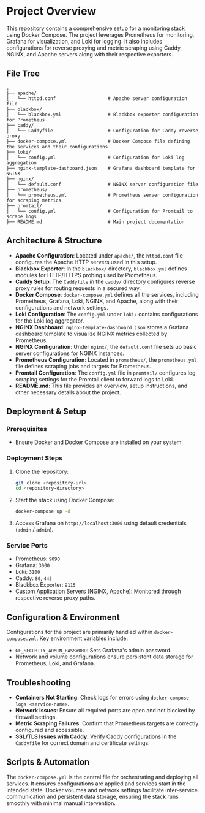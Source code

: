 # Project Overview

This repository contains a comprehensive setup for a monitoring stack using Docker Compose. The project leverages Prometheus for monitoring, Grafana for visualization, and Loki for logging. It also includes configurations for reverse proxying and metric scraping using Caddy, NGINX, and Apache servers along with their respective exporters.

## File Tree

```
.
├── apache/
│   └── httpd.conf                   # Apache server configuration file
├── blackbox/
│   └── blackbox.yml                 # Blackbox exporter configuration for Prometheus
├── caddy/
│   └── Caddyfile                    # Configuration for Caddy reverse proxy
├── docker-compose.yml               # Docker Compose file defining the services and their configurations
├── loki/
│   └── config.yml                   # Configuration for Loki log aggregation
├── nginx-template-dashboard.json    # Grafana dashboard template for NGINX
├── nginx/
│   └── default.conf                 # NGINX server configuration file
├── prometheus/
│   └── prometheus.yml               # Prometheus server configuration for scraping metrics
├── promtail/
│   └── config.yml                   # Configuration for Promtail to scrape logs
├── README.md                        # Main project documentation
```

## Architecture & Structure

- **Apache Configuration**: Located under `apache/`, the `httpd.conf` file configures the Apache HTTP servers used in this setup.
- **Blackbox Exporter**: In the `blackbox/` directory, `blackbox.yml` defines modules for HTTP/HTTPS probing used by Prometheus.
- **Caddy Setup**: The `Caddyfile` in the `caddy/` directory configures reverse proxy rules for routing requests in a secured way.
- **Docker Compose**: `docker-compose.yml` defines all the services, including Prometheus, Grafana, Loki, NGINX, and Apache, along with their configurations and network settings.
- **Loki Configuration**: The `config.yml` under `loki/` contains configurations for the Loki log aggregator.
- **NGINX Dashboard**: `nginx-template-dashboard.json` stores a Grafana dashboard template to visualize NGINX metrics collected by Prometheus.
- **NGINX Configuration**: Under `nginx/`, the `default.conf` file sets up basic server configurations for NGINX instances.
- **Prometheus Configuration**: Located in `prometheus/`, the `prometheus.yml` file defines scraping jobs and targets for Prometheus.
- **Promtail Configuration**: The `config.yml` file in `promtail/` configures log scraping settings for the Promtail client to forward logs to Loki.
- **README.md**: This file provides an overview, setup instructions, and other necessary details about the project.

## Deployment & Setup

### Prerequisites
- Ensure Docker and Docker Compose are installed on your system.

### Deployment Steps
1. Clone the repository:
    ```bash
    git clone <repository-url>
    cd <repository-directory>
    ```
2. Start the stack using Docker Compose:
    ```bash
    docker-compose up -d
    ```
3. Access Grafana on `http://localhost:3000` using default credentials (`admin` / `admin`).

### Service Ports
- Prometheus: `9090`
- Grafana: `3000`
- Loki: `3100`
- Caddy: `80`, `443`
- Blackbox Exporter: `9115`
- Custom Application Servers (NGINX, Apache): Monitored through respective reverse proxy paths.

## Configuration & Environment

Configurations for the project are primarily handled within `docker-compose.yml`. Key environment variables include:

- `GF_SECURITY_ADMIN_PASSWORD`: Sets Grafana's admin password.
- Network and volume configurations ensure persistent data storage for Prometheus, Loki, and Grafana.

## Troubleshooting

- **Containers Not Starting**: Check logs for errors using `docker-compose logs <service-name>`.
- **Network Issues**: Ensure all required ports are open and not blocked by firewall settings.
- **Metric Scraping Failures**: Confirm that Prometheus targets are correctly configured and accessible.
- **SSL/TLS Issues with Caddy**: Verify Caddy configurations in the `Caddyfile` for correct domain and certificate settings.

## Scripts & Automation

The `docker-compose.yml` is the central file for orchestrating and deploying all services. It ensures configurations are applied and services start in the intended state. Docker volumes and network settings facilitate inter-service communication and persistent data storage, ensuring the stack runs smoothly with minimal manual intervention.